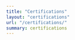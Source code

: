 ```yaml
---
title: "Certifications"
layout: "certifications"
url: "/certifications/"
summary: certifications
---
```

